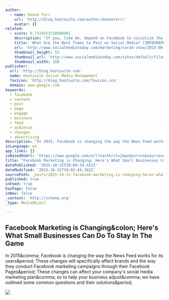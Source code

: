 ```yaml
---
author:
  - name: Donné Torr
    url: 'http://blog.hootsuite.com/author/donnetorr/'
    avatar: {}
related:
  - score: 0.7324553728000001
    description: "If you, like me, depend on Facebook to socialize the content you create, you want to be as Facebook savvy as possible. What do people engage with? When should you post? I've found that posting images and videos gets more engagement than straight text."
    title: 'What Are the Best Times to Post on Social Media? [INFOGRAPHIC]'
    url: 'http://www.socialmediatoday.com/marketing/sarah-snow/2015-06-22/what-are-best-times-post-social-media-infographic'
    thumbnail_height: 55
    thumbnail_url: 'http://www.socialmediatoday.com/sites/default/files/styles/thumbnail/public/post_main_images/screen_shot_2015-06-22_at_1.09.05_pm.png?itok=vP_SfbUU'
    thumbnail_width: 100
publisher:
  url: 'http://blog.hootsuite.com'
  name: Hootsuite Social Media Management
  favicon: 'http://blog.hootsuite.com/favicon.ico'
  domain: www.google.com
keywords:
  - facebook
  - content
  - post
  - page
  - engage
  - business
  - feed
  - audience
  - changes
  - advertising
description: "In 2015, Facebook is changing the way the News Feed works for its users. These changes will specifically affect brands and the way they conduct Facebook marketing campaigns through their Facebook Pages. These changes can affect your company's social media marketing plan, so to help your business adjust, we have outlined some common questions and their solutions."
inLanguage: en
app_links: []
isBasedOnUrl: 'https://www.google.com/url?sa=t&rct=j&q=&esrc=s&source=web&cd=3&cad=rja&uact=8&ved=0CEoQFjACahUKEwjr2sz7su3IAhXF6CYKHeWdBL0&url=http%3A%2F%2Fblog.hootsuite.com%2Ffacebook-marketing-tips%2F&usg=AFQjCNGVJNN1X-wlYkLO8Lh8-PMzup_4QA'
title: "Facebook Marketing is Changing: Here's What Small Businesses Can Do To Stay In The Game"
datePublished: '2015-10-31T20:04:34.452Z'
dateModified: '2015-10-31T19:02:44.382Z'
sourcePath: _posts/2015-10-31-facebook-marketing-is-changing-heres-what-small-businesses.md
published: true
inFeed: true
hasPage: false
inNav: false
_context: 'http://schema.org'
_type: MediaObject

---
```

<article style=""><h1>Facebook Marketing is Changing&amp;colon; Here's What Small Businesses Can Do To Stay In The Game</h1><p>In 2015&amp;comma; Facebook is changing the way the News Feed works for its users&amp;period; These changes will specifically affect brands and the way they conduct Facebook marketing campaigns through their Facebook Pages&amp;period; These changes can affect your company's social media marketing plan&amp;comma; so to help your business adjust&amp;comma; we have outlined some common questions and their solutions&amp;period;</p><img src="http://blog.hootsuite.com/wp-content/uploads/2014/11/Facebook-marketing-strategy-in-2015.jpg" /></article>